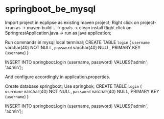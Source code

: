 # springboot_be_mysql

Import project in ecplipse as existing maven project;
Right click on project->run as -> maven build .. -> goals -> clean install
Right click on SpringrestApplication.java -> run as java application;


Run commands in mysql local terminal;
CREATE TABLE `login` (
  `username` varchar(40) NOT NULL,
  `password` varchar(40)  NULL,
  PRIMARY KEY (`username`)
)

INSERT INTO springboot.login
(username, password)
VALUES('admin', 'admin');

And configure accordingly in application.properties.

Create database springboot;
Use springbok;
CREATE TABLE `login` (
  `username` varchar(40) NOT NULL,
  `password` varchar(40)  NULL,
  PRIMARY KEY (`username`)
)

INSERT INTO springboot.login
(username, password)
VALUES('admin', 'admin');
